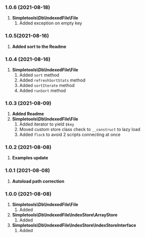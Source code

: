 ### 1.0.6 (2021-08-18)
1. **Simpletools\Db\IndexedFile\File**
    1. Added exception on empty key
    
### 1.0.5(2021-08-16)
1. **Added sort to the Readme**

### 1.0.4 (2021-08-16)
1. **Simpletools\Db\IndexedFile\File**
   1. Added `sort` method
   2. Added `refreshSortStats` method
   3. Added `sortIterate` method
   3. Added `runSort` method

### 1.0.3 (2021-08-09)
1. **Added Readme**
2. **Simpletools\Db\IndexedFile\File**
   1. Added iterator to yield `$key`
   2. Moved custom store class check to `__construct` to lazy load
   3. Added `flock` to avoid 2 scripts connecting at once

### 1.0.2 (2021-08-08)
1. **Examples update**

### 1.0.1 (2021-08-08)
1. **Autoload path correction**

### 1.0.0 (2021-08-08)
1. **Simpletools\Db\IndexedFile\File**
   1. Added
1. **Simpletools\Db\IndexedFile\IndexStore\ArrayStore**
   1. Added
1. **Simpletools\Db\IndexedFile\IndexStore\IndexStoreInterface**
   1. Added